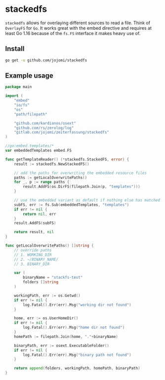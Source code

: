 # stackedfs

`stackedfs` allows for overlaying different sources to read a file.
Think of `OverlayFS` for `Go`.
It works great with the embed directive and requires at least Go 1.16 because of the `fs.FS` interface it makes heavy use of.

## Install

``` bash
go get -u github.com/jojomi/stackedfs
```

## Example usage

``` go
package main

import (
	"embed"
	"io/fs"
	"os"
	"path/filepath"

	"github.com/kardianos/osext"
	"github.com/rs/zerolog/log"
	"gitlab.com/jojomi/zeiterfassung/stackedfs"
)

//go:embed templates/*
var embeddedTemplates embed.FS

func getTemplateReader() (*stackedfs.StackedFS, error) {
	result := stackedfs.NewStackedFS()

	// add the paths for overwriting the embedded resource files
	paths := getLocalOverwritePaths()
	for _, p := range paths {
		result.AddFS(os.DirFS(filepath.Join(p, "templates")))
	}

	// use the embedded variant as default if nothing else has matched
	subFS, err := fs.Sub(embeddedTemplates, "templates")
	if err != nil {
		return nil, err
	}
	result.AddFS(subFS)

	return result, nil
}

func getLocalOverwritePaths() []string {
	// override paths
	// 1. WORKING_DIR
	// 2. ~/BINARY_NAME/
	// 3. BINARY_DIR

	var (
		binaryName = "stackfs-test"
		folders []string
	)

	workingPath, err := os.Getwd()
	if err != nil {
		log.Fatal().Err(err).Msg("working dir not found")
	}

	home, err := os.UserHomeDir()
	if err != nil {
		log.Fatal().Err(err).Msg("home dir not found")
	}
	homePath := filepath.Join(home, "."+binaryName)

	binaryPath, err := osext.ExecutableFolder()
	if err != nil {
		log.Fatal().Err(err).Msg("binary path not found")
	}

	return append(folders, workingPath, homePath, binaryPath)
}
```
